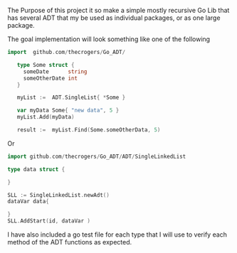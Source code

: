 The Purpose of this project it so make a simple mostly recursive Go Lib that has several ADT that my be used as individual packages, or as one large package.

The goal implementation will look something like one of the following



```go
import	github.com/thecrogers/Go_ADT/

   type Some struct {
     someDate 	   string
     someOtherDate int
   }

   myList :=  ADT.SingleList{ *Some }

   var myData Some{ "new data", 5 }
   myList.Add(myData)

   result :=  myList.Find(Some.someOtherData, 5)
```

Or

```go
import github.com/thecrogers/Go_ADT/ADT/SingleLinkedList

type data struct {

}

SLL := SingleLinkedList.newAdt()
dataVar data{

}
SLL.AddStart(id, dataVar )
```


I have also included a go test file for each type that I will use to verify each method of the ADT functions as expected.
